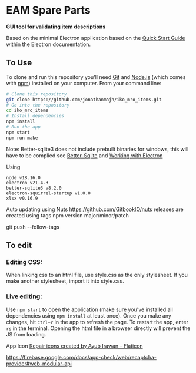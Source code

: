 # EAM Spare Parts

**GUI tool for validating item descriptions**

Based on the minimal Electron application based on the [Quick Start Guide](https://electronjs.org/docs/tutorial/quick-start) within the Electron documentation.

## To Use

To clone and run this repository you'll need [Git](https://git-scm.com) and [Node.js](https://nodejs.org/en/download/) (which comes with [npm](http://npmjs.com)) installed on your computer. From your command line:

```bash
# Clone this repository
git clone https://github.com/jonathanmajh/iko_mro_items.git
# Go into the repository
cd iko_mro_items
# Install dependencies
npm install
# Run the app
npm start
npm run make
```
Note: Better-sqlite3 does not include prebuilt binaries for windows, this will have to be complied see [Better-Sqlite](https://github.com/JoshuaWise/better-sqlite3/blob/master/docs/troubleshooting.md) and [Working with Electron](https://github.com/JoshuaWise/better-sqlite3/issues/126)

Using
```
node v18.16.0
electron v21.4.3
better-sqlite3 v8.2.0
electron-squirrel-startup v1.0.0
xlsx v0.16.9
```

Auto updating using Nuts
https://github.com/GitbookIO/nuts
releases are created using tags
npm version major/minor/patch

git push --follow-tags

## To edit
### Editing CSS:
When linking css to an html file, use style.css as the only stylesheet. If you make another stylesheet, import it into style.css.
### Live editing:
Use ```npm start``` to open the application (make sure you've installed all dependencies using ```npm install``` at least once). Once you make any changes, hit ```ctrl+r``` in the app to refresh the page. To restart the app, enter ```rs``` in the terminal. Opening the html file in a browser directly will prevent the JS from loading.

App Icon
<a href="https://www.flaticon.com/free-icons/repair" title="repair icons">Repair icons created by Ayub Irawan - Flaticon</a>

https://firebase.google.com/docs/app-check/web/recaptcha-provider#web-modular-api